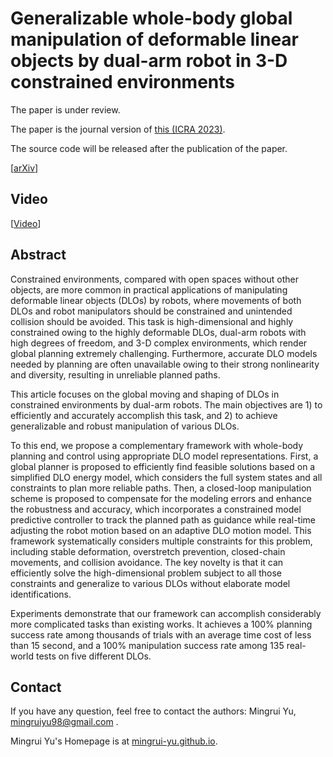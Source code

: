 # Generalizable whole-body global manipulation of deformable linear objects by dual-arm robot in 3-D constrained environments

The paper is under review.

The paper is the journal version of [this (ICRA 2023)](https://mingrui-yu.github.io/DLO_planning/).

The source code will be released after the publication of the paper.

[[arXiv](https://arxiv.org/abs/2310.09899)]

## Video

[[Video](./final_whole.mp4)]

## Abstract

Constrained environments, compared with open spaces without other objects, are more common in practical applications of manipulating deformable linear objects (DLOs) by robots, where movements of both DLOs and robot manipulators should be constrained and unintended collision should be avoided. This task is high-dimensional and highly constrained owing to the highly deformable DLOs, dual-arm robots with high degrees of freedom, and 3-D complex environments, which render global planning extremely challenging. Furthermore, accurate DLO models needed by planning are often unavailable owing to their strong nonlinearity and diversity, resulting in unreliable planned paths.

This article focuses on the global moving and shaping of DLOs in constrained environments by dual-arm robots. The main objectives are 1) to efficiently and accurately accomplish this task, and 2) to achieve generalizable and robust manipulation of various DLOs.

To this end, we propose a complementary framework with whole-body planning and control using appropriate DLO model representations. First, a global planner is proposed to efficiently find feasible solutions based on a simplified DLO energy model, which considers the full system states and all constraints to plan more reliable paths.
Then, a closed-loop manipulation scheme is proposed to compensate for the modeling errors and enhance the robustness and accuracy, which incorporates a constrained model predictive controller to track the planned path as guidance while real-time adjusting the robot motion based on an adaptive DLO motion model. 
This framework systematically considers multiple constraints for this problem, including stable deformation, overstretch prevention, closed-chain movements, and collision avoidance. The key novelty is that it can efficiently solve the high-dimensional problem subject to all those constraints and generalize to various DLOs without elaborate model identifications.

Experiments demonstrate that our framework can accomplish considerably more complicated tasks than existing works. It achieves a 100% planning success rate among thousands of trials with an average time cost of less than 15 second, and a 100% manipulation success rate among 135 real-world tests on five different DLOs.


## Contact
If you have any question, feel free to contact the authors: Mingrui Yu, [mingruiyu98@gmail.com](mailto:mingruiyu98@gmail.com) .

Mingrui Yu's Homepage is at [mingrui-yu.github.io](https://mingrui-yu.github.io).